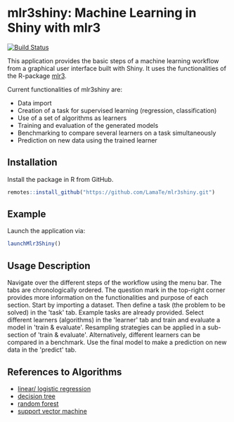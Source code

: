 # mlr3shiny: Machine Learning in Shiny with mlr3

[![Build Status](https://travis-ci.com/LamaTe/mlr3shiny.svg?branch=master)](https://travis-ci.com/LamaTe/mlr3shiny)

This application provides the basic steps of a machine learning workflow from a graphical user interface built with Shiny. It uses the functionalities of the R-package [mlr3](https://mlr3.mlr-org.com).

Current functionalities of mlr3shiny are:
* Data import
* Creation of a task for supervised learning (regression, classification)
* Use of a set of algorithms as learners
* Training and evaluation of the generated models
* Benchmarking to compare several learners on a task simultaneously
* Prediction on new data using the trained learner

## Installation
Install the package in R from GitHub.
``` r
remotes::install_github("https://github.com/LamaTe/mlr3shiny.git")
```

## Example
Launch the application via:
``` r
launchMlr3Shiny()
```

## Usage Description
Navigate over the different steps of the workflow using the menu bar. The tabs are chronologically ordered. 
The question mark in the top-right corner provides more information on the functionalities and purpose of each section.
Start by importing a dataset. Then define a task (the problem to be solved) in the 'task' tab. Example tasks are already provided. Select different learners (algorithms) in the 'learner' tab and train and evaluate a model in 'train & evaluate'. 
Resampling strategies can be applied in a sub-section of 'train & evaluate'.
Alternatively, different learners can be compared in a benchmark.
Use the final model to make a prediction on new data in the 'predict' tab. 

## References to Algorithms
* [linear/ logistic regression](https://stat.ethz.ch/R-manual/R-devel/library/stats/html/00Index.html)
* [decision tree](https://CRAN.R-project.org/package=rpart)
* [random forest](https://CRAN.R-project.org/package=ranger)
* [support vector machine](https://CRAN.R-project.org/package=e1071)
